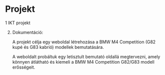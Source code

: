 # Projekt
1 IKT projekt

2. Dokumentáció:

    A projekt célja egy weboldal létrehozása a BMW M4 Competition (G82 kupé és G83 kabrió) modellek bemutatására.

    A weboldalt probáltuk egy letisztult bemutató oldallá megtervezni, amely könnyen átlátható és kiemeli a BMW M4 Competition G82/G83 modell erősségeit.

    



    
